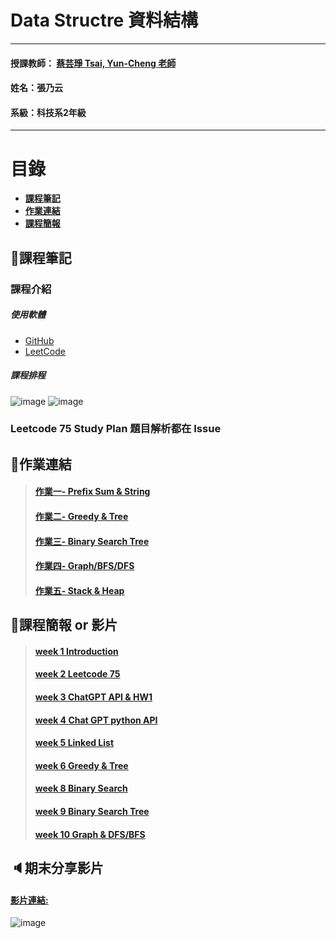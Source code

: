 # Data Structre 資料結構
***
 #### 授課教師： [蔡芸琤 Tsai, Yun-Cheng 老師](https://github.com/pecu?tab=repositories)
 #### 姓名：張乃云
 #### 系級：科技系2年級
***
# 目錄  

+ [**課程筆記**](https://github.com/41071119H-Irene/DS#pencil%E8%AA%B2%E7%A8%8B%E7%AD%86%E8%A8%98)
+ [**作業連結**](https://github.com/41071119H-Irene/DS#%E4%BD%9C%E6%A5%AD%E9%80%A3%E7%B5%90)
+ [**課程簡報**](https://github.com/41071119H-Irene/DS#%E8%AA%B2%E7%A8%8B%E7%B0%A1%E5%A0%B1)

## :pencil:課程筆記
### 課程介紹
##### 使用軟體
 - [GitHub](https://github.com/41071119H-Irene/DS)
 - [LeetCode](https://leetcode.com/41071119H-Irene/)
##### 課程排程
![image](https://user-images.githubusercontent.com/112916890/220555431-7cded05b-784b-42c2-8b00-fe04905ec770.png)
![image](https://user-images.githubusercontent.com/112916890/220555459-7b01feab-c59b-42e9-97ba-55adb98560bd.png)

### Leetcode 75 Study Plan 題目解析都在 Issue

## 🙌作業連結
> #### [作業一- Prefix Sum & String](https://youtu.be/Trab9M8aCMY)
> #### [作業二- Greedy & Tree](https://youtu.be/pItojJPBois)
> #### [作業三- Binary Search Tree](https://youtu.be/3pftOYXV-Xc)
> #### [作業四- Graph/BFS/DFS](https://youtu.be/1gg8u-n0oIA)
> #### [作業五- Stack & Heap](https://youtu.be/2oWSUKs6WNU)

## 🫠課程簡報 or 影片
> #### [week 1 Introduction](https://docs.google.com/presentation/d/e/2PACX-1vSoZaHMPw2fKtXOAC3GyKJgpRlZn2a_adjEIOmmTTKR5vBXZlzoZ0i2y8c2yZLYgRImehD1HIHJLaV6/pub?start=false&loop=false&delayms=3000&slide=id.p)
> #### [week 2 Leetcode 75](https://docs.google.com/presentation/d/e/2PACX-1vT7p0-PcgEIj2Ac7NuCdqHGNXNnwadoAy7CWhhNTJWm5OzUdQEekxSEb9_ZTpo2ubNgfETSUYX_tuC5/pub?start=false&loop=false&delayms=3000&slide=id.p)
> #### [week 3 ChatGPT API & HW1](https://docs.google.com/presentation/d/e/2PACX-1vSqNXr_J_rQ6m03T73WeCg7IVhrr2pYyNg_6CJU32lTYSi1_8I5AjCX3z_Gdx5VkiCwxCKZnEZ6jhEy/pub?start=false&loop=false&delayms=3000&slide=id.p)
> #### [week 4 Chat GPT python API](https://docs.google.com/presentation/d/e/2PACX-1vSqNXr_J_rQ6m03T73WeCg7IVhrr2pYyNg_6CJU32lTYSi1_8I5AjCX3z_Gdx5VkiCwxCKZnEZ6jhEy/pub?start=false&loop=false&delayms=3000&slide=id.p)
> #### [week 5 Linked List](https://www.youtube.com/watch?v=2hX8rYJaHEg&feature=youtu.be)
> #### [week 6 Greedy & Tree](https://docs.google.com/presentation/d/e/2PACX-1vSPyKSjbmp0FXR9AWx2AGONP6ShanxnrvVzX9ZFgpNQ170r6YDe4mVe00qnvBxKM5UXojYyfo32AGde/pub?start=false&loop=false&delayms=3000&slide=id.p)
> #### [week 8 Binary Search](https://docs.google.com/presentation/d/e/2PACX-1vQOji8H1afdQezbT6yv4Rv6A8M4ecAOfpufImQubaWThP7n_HudGi-slkeaMyJ4vvhPAyJnXkJB1Ry_/pub?start=false&loop=false&delayms=3000&slide=id.p)
> #### [week 9 Binary Search Tree](https://docs.google.com/presentation/d/e/2PACX-1vQVu4ZiJF9x3o18xjCDRkvqIXsE2hA1XsE0DY5NnOqysr5edVx8o5elzHctaZ2VriHCCLmjTBMMNi87/pub?start=false&loop=false&delayms=3000&slide=id.p)
> #### [week 10 Graph & DFS/BFS](https://docs.google.com/presentation/d/e/2PACX-1vRlcrJz58mNIV8jFGTxhR19BukTk6FEfUUeiei6wbRnNOpZk8VfFUmbAp2uHMN-j4HUPSf6pAuCrYgB/pub?start=false&loop=false&delayms=3000&slide=id.p)

## 🔈期末分享影片
#### [影片連結:](https://youtu.be/v7ZLOiJnG-M)
![image](https://user-images.githubusercontent.com/112916890/235387473-9c63ab8d-9fc9-4190-80ed-f1a65be7530b.png)


